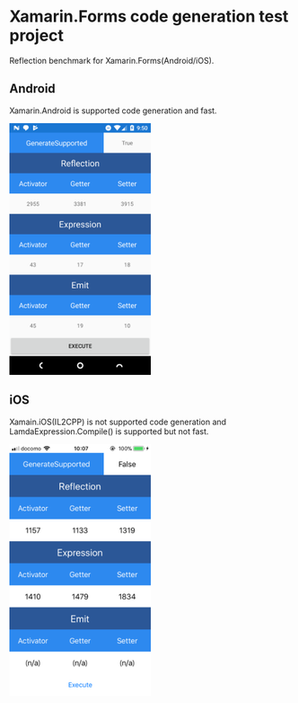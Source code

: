 # Xamarin.Forms code generation test project

Reflection benchmark for Xamarin.Forms(Android/iOS).

## Android

Xamarin.Android is supported code generation and fast.

<img src="https://github.com/usausa/Example-Net-Xamarin/blob/master/AotCheck/Docs/Android.png" width="50%"/>

## iOS

Xamain.iOS(IL2CPP) is not supported code generation and LamdaExpression.Compile() is supported but not fast.

<img src="https://github.com/usausa/Example-Net-Xamarin/blob/master/AotCheck/Docs/iOS.png" width="50%"/>
